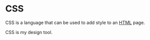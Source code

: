 # CSS































CSS is a language that can be used to add style to an [HTML](/wiki/HTML) page.































CSS is my design tool.































